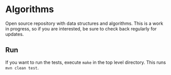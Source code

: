 # Algorithms

Open source repository with data structures and algorithms.  This is a work in progress, so if you are interested, be sure to check back regularly for updates.

## Run
If you want to run the tests, execute `make` in the top level directory.  This runs `mvn clean test`. 